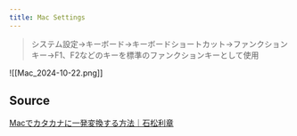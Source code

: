```yaml
---
title: Mac Settings
---
```

> システム設定→キーボード→キーボードショートカット→ファンクションキー→F1、F2などのキーを標準のファンクションキーとして使用

![[Mac_2024-10-22.png]]

## Source
[Macでカタカナに一発変換する方法｜石松利章](https://note.com/shibuyapp/n/nfef7613d0415)
